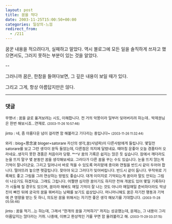```yaml
---
layout: post
title: 꿈을 적다
date: 2003-11-25T15:00:50+00:00
categories: 일상의-느낌
redirect_from:
  - /211
---
```


꿈꾼 내용을 적으려다가, 실패하고 말았다. 역시 블로그에 모든 일을 솔직하게 쓰자고 했으면서도, 그러지 못하는 부분이 있는 것을 알았다.

--

그러니까 꿈은, 한참을 들여다보면, 그 깊은 내용이 보일 때가 있다.

그리고 그게, 항상 아름답지만은 않다.

* * *

### 댓글



<!--- cmt:456 --->
<!--- mail: --->
<!--- parent:0 --->

<small class=comment>무명녀 : 꿈을 글로 옮겨보려는 시도, 이해합니다. 전 거의 악몽이라 일부러 잊어버리려 하는데.. 박제권님은 한번 해보시죠...연재로. <small>(2003-11-26 10:57:46)</small></small>


<!--- cmt:457 --->
<!--- mail: --->
<!--- parent:0 --->

<small class=comment>jinto : 네, 좀 아름다운 넘이 걸리면 함 해볼라고 기다리는 중입니다~ <small>(2003-11-26 11:32:44)</small></small>


<!--- cmt:458 --->
<!--- mail: --->
<!--- parent:0 --->

<small class=comment>와리 : blog=思念波 bloger=satorare  자신의 생각,꿈(사념파)이 다른사람에게 들립니다. 몇일전 satorare를 보고 그런 생각이 문득 들었는데, 다른점은 의지에 달렸네요. 때마침 운좋아 오늘 경품타러 오라네요..생각지 못한 경품은 처음이라 당황. *^^V  꿈의 기록은 쉽지는 않은 듯 싶습니다.  잠에서 깨더라도 눈을 뜨지 말구 몇 분동안 꿈을 생각해보세요. 그러다가 다른 꿈을 꾸는 수도 있습니다. 눈을 뜨지 않는게 기억이 잘나더군요. 그리고 일어나서 바로 적을 수 있도록 머리맡에 종이와 연필을 반드시 같이 두어야 합니다. 떨어뜨려 놓으면 헷갈립니다. 찾아야 되고 그러다가 잊어버립니다. 반드시 같이 둡니다. 무작위로 기록해도 좋고 그림을 그려 연상하는 방법도 좋습니다. 대개 이미지로 기억되는게 꿈이라 말도 안되는 그림이 나오기도 하겠지요. 그래도 그립니다. 어쩔땐 심각한 꿈이기도 하지만 전혀 개꿈도 있어 몇일 기록하다가 시들해 질 경우도 있으며, 꿈이라 해봐도 매일 기억이 잘 나는 것도 아니라 매일매일 준비하더라도 막상 진이 빠진 뒤에 궁극의 꿈을 꿔버리는 낭패를 보기도 쉽상입니다. 머니머니해도 꿈은 자기전 행동과 기억에 큰 영향을 받는 듯 하니, 의도된 꿈을 위해서는 자기전 좋은 생각 해보기를 기대합니다. <small>(2003-11-28 05:56:46)</small></small>


<!--- cmt:459 --->
<!--- mail: --->
<!--- parent:0 --->

<small class=comment>jinto : 꿈을 적기...는 하는데, 그래서 "한개의 꿈을 기억하기" 까지는 성공했는데, 문제는, 그 내용이 그리 아름답지는 않더라는 거쥐.  나중에, 이쁘고 환상적인 거를 꾸면 함 올려볼라고 해. <small>(2003-11-29 03:37:15)</small></small>

